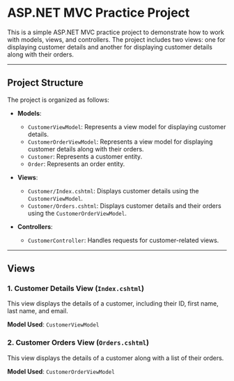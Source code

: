 # ASP.NET MVC Practice Project

This is a simple ASP.NET MVC practice project to demonstrate how to work with models, views, and controllers. The project includes two views: one for displaying customer details and another for displaying customer details along with their orders.

---

## Project Structure

The project is organized as follows:

- **Models**:
  - `CustomerViewModel`: Represents a view model for displaying customer details.
  - `CustomerOrderViewModel`: Represents a view model for displaying customer details along with their orders.
  - `Customer`: Represents a customer entity.
  - `Order`: Represents an order entity.

- **Views**:
  - `Customer/Index.cshtml`: Displays customer details using the `CustomerViewModel`.
  - `Customer/Orders.cshtml`: Displays customer details and their orders using the `CustomerOrderViewModel`.

- **Controllers**:
  - `CustomerController`: Handles requests for customer-related views.

---

## Views

### 1. Customer Details View (`Index.cshtml`)
This view displays the details of a customer, including their ID, first name, last name, and email.

**Model Used**: `CustomerViewModel`

### 2. Customer Orders View (`Orders.cshtml`)
This view displays the details of a customer along with a list of their orders.

**Model Used**: `CustomerOrderViewModel`
